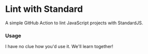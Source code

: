 # Lint with Standard

A simple GitHub Action to lint JavaScript projects with StandardJS.

### Usage

I have no clue how you'd use it. We'll learn together!
